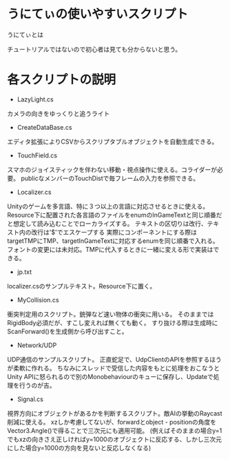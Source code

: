 # うにてぃの使いやすいスクリプト
うにてぃとは

チュートリアルではないので初心者は見ても分からないと思う。

# 各スクリプトの説明

- LazyLight.cs

カメラの向きをゆっくりと追うライト

- CreateDataBase.cs

エディタ拡張によりCSVからスクリプタブルオブジェクトを自動生成できる。

- TouchField.cs

スマホのジョイスティックを伴わない移動・視点操作に使える。コライダーが必要。
publicなメンバーのTouchDistで毎フレームの入力を参照できる。

- Localizer.cs

Unityのゲームを多言語、特に３つ以上の言語に対応させるときに使える。
Resource下に配置された各言語のファイルをenumのInGameTextと同じ順番だと想定して読み込むことでローカライズする。
テキストの区切りは改行、テキスト内の改行は'$'でエスケープする
実際にコンポーネントにする際はtargetTMPにTMP、targetInGameTextに対応するenumを同じ順番で入れる。
フォントの変更には未対応。TMPに代入するときに一緒に変える形で実装はできる。

- jp.txt

localizer.csのサンプルテキスト。Resource下に置く。

- MyCollision.cs

衝突判定用のスクリプト。銃弾など速い物体の衝突に用いる。
そのままではRigidBody必須だが、すこし変えれば無くても動く。
すり抜ける際は生成時にScanForward()を生成側から呼び出すこと。

- Network/UDP

UDP通信のサンプルスクリプト。
正直蛇足で、UdpClientのAPIを参照するほうが柔軟に作れる。
ちなみにスレッドで受信した内容をもとに処理をおこなうとUnity APIに怒られるので別のMonobehaviourのキューに保存し、Updateで処理を行うのが吉。

- Signal.cs

視界方向にオブジェクトがあるかを判断するスクリプト。敵AIの挙動のRaycast削減に使える。
xzしか考慮してないが、forwardとobject - positionの角度をVector3.Angle()で得ることで三次元にも適用可能。
(例えばそのままの場合y=1でもxzの向きさえ正しければy=1000のオブジェクトに反応する、しかし三次元にした場合y=1000の方向を見ないと反応しなくなる)
